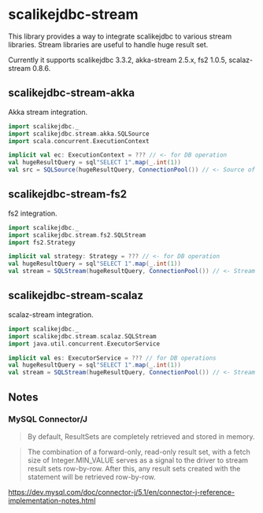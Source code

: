 # scalikejdbc-stream

This library provides a way to integrate scalikejdbc to various stream libraries.
Stream libraries are useful to handle huge result set.

Currently it supports scalikejdbc 3.3.2, akka-stream 2.5.x, fs2 1.0.5, scalaz-stream 0.8.6.

## scalikejdbc-stream-akka

Akka stream integration.

```scala
import scalikejdbc._
import scalikejdbc.stream.akka.SQLSource
import scala.concurrent.ExecutionContext

implicit val ec: ExecutionContext = ??? // <- for DB operation
val hugeResultQuery = sql"SELECT 1".map(_.int(1))
val src = SQLSource(hugeResultQuery, ConnectionPool()) // <- Source of akka-stream
```

## scalikejdbc-stream-fs2

fs2 integration.

```scala
import scalikejdbc._
import scalikejdbc.stream.fs2.SQLStream
import fs2.Strategy

implicit val strategy: Strategy = ??? // <- for DB operation
val hugeResultQuery = sql"SELECT 1".map(_.int(1))
val stream = SQLStream(hugeResultQuery, ConnectionPool()) // <- Stream of fs2
```

## scalikejdbc-stream-scalaz

scalaz-stream integration.

```scala
import scalikejdbc._
import scalikejdbc.stream.scalaz.SQLStream
import java.util.concurrent.ExecutorService

implicit val es: ExecutorService = ??? // for DB operations
val hugeResultQuery = sql"SELECT 1".map(_.int(1))
val stream = SQLStream(hugeResultQuery, ConnectionPool()) // <- Stream of scalaz-stream
```

## Notes

### MySQL Connector/J


> By default, ResultSets are completely retrieved and stored in memory.

> The combination of a forward-only, read-only result set, with a fetch size of Integer.MIN_VALUE serves as a signal to the driver to stream result sets row-by-row. After this, any result sets created with the statement will be retrieved row-by-row.

https://dev.mysql.com/doc/connector-j/5.1/en/connector-j-reference-implementation-notes.html
